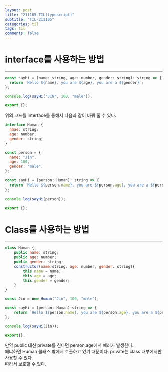 ```yaml
---
layout: post
title: "211105-TIL(typescript)"
subtitle: "TIL-211105"
categories: til
tags: til
comments: false
---
```


# interface를 사용하는 방법

---

```js
const sayHi = (name: string, age: number, gender: string): string => {
  return `Hello ${name}, you are ${age}, you are a ${gender}`;
};

console.log(sayHi("JIN", 100, "male"));

export {};
```

위의 코드를 interface를 통해서 다음과 같이 바꿔 줄 수 있다.

```js
interface Human {
  nmae: string;
  age: number;
  gender: string;
}

const person = {
  name: "Jin",
  age: 100,
  gender: "male",
};

const sayHi = (person: Human): string => {
  return `Hello ${person.name}, you are ${person.age}, you are a ${person.gender}!`;
};

console.log(sayHi(person));

export {};
```

# Class를 사용하는 방법

---

```js
class Human {
    public name: string;
    public age: number;
    public gender: string;
    constructor(name:string, age: number, gender: string){
        this.name = name;
        this.age = age;
        this.gender = gender;
    }
}

const Jin = new Human("Jin", 100, "male");

const sayHi = (person: Human):string => {
    return `Hello ${person.name}, you are ${person.age}, you are a ${person.gender}!`;
};

console.log(sayHi(Jin));

export{};
```

만약 public 대신 private를 친다면 person.age에서 에러가 발생한다.  
왜냐하면 Human 클래스 밖에서 호출하고 있기 때문이다. private는 class 내부에서만 사용할 수 있다.  
따라서 보호할 수 있다.
